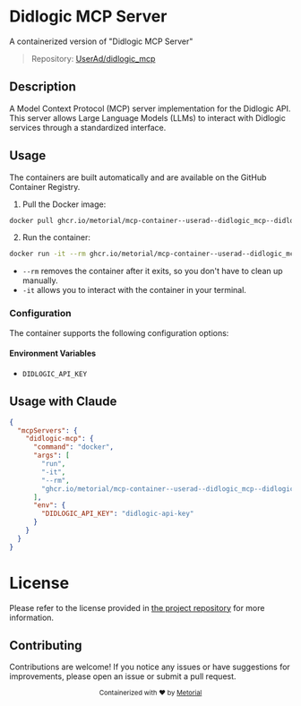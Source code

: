 
# Didlogic MCP Server

A containerized version of "Didlogic MCP Server"

> Repository: [UserAd/didlogic_mcp](https://github.com/UserAd/didlogic_mcp)

## Description

A Model Context Protocol (MCP) server implementation for the Didlogic API. This server allows Large Language Models (LLMs) to interact with Didlogic services through a standardized interface.


## Usage

The containers are built automatically and are available on the GitHub Container Registry.

1. Pull the Docker image:

```bash
docker pull ghcr.io/metorial/mcp-container--userad--didlogic_mcp--didlogic-mcp
```

2. Run the container:

```bash
docker run -it --rm ghcr.io/metorial/mcp-container--userad--didlogic_mcp--didlogic-mcp 
```

- `--rm` removes the container after it exits, so you don't have to clean up manually.
- `-it` allows you to interact with the container in your terminal.


### Configuration

The container supports the following configuration options:




#### Environment Variables

- `DIDLOGIC_API_KEY`




## Usage with Claude

```json
{
  "mcpServers": {
    "didlogic-mcp": {
      "command": "docker",
      "args": [
        "run",
        "-it",
        "--rm",
        "ghcr.io/metorial/mcp-container--userad--didlogic_mcp--didlogic-mcp"
      ],
      "env": {
        "DIDLOGIC_API_KEY": "didlogic-api-key"
      }
    }
  }
}
```

# License

Please refer to the license provided in [the project repository](https://github.com/UserAd/didlogic_mcp) for more information.

## Contributing

Contributions are welcome! If you notice any issues or have suggestions for improvements, please open an issue or submit a pull request.

<div align="center">
  <sub>Containerized with ❤️ by <a href="https://metorial.com">Metorial</a></sub>
</div>
  